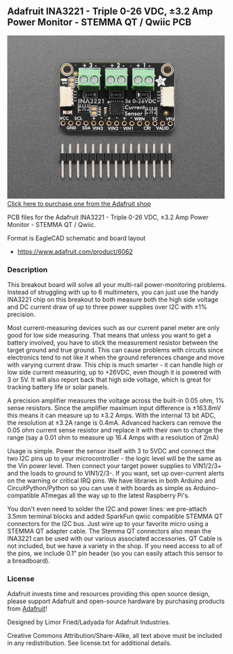 ## Adafruit INA3221 - Triple 0-26 VDC, ±3.2 Amp Power Monitor - STEMMA QT / Qwiic PCB

<a href="http://www.adafruit.com/products/6062"><img src="assets/6062.jpg?raw=true" width="500px"><br/>
Click here to purchase one from the Adafruit shop</a>

PCB files for the Adafruit INA3221 - Triple 0-26 VDC, ±3.2 Amp Power Monitor - STEMMA QT / Qwiic. 

Format is EagleCAD schematic and board layout
* https://www.adafruit.com/product/6062

### Description

This breakout board will solve all your multi-rail power-monitoring problems. Instead of struggling with up to 6 multimeters, you can just use the handy INA3221 chip on this breakout to both measure both the high side voltage and DC current draw of up to three power supplies over I2C with ±1% precision.

Most current-measuring devices such as our current panel meter are only good for low side measuring. That means that unless you want to get a battery involved, you have to stick the measurement resistor between the target ground and true ground. This can cause problems with circuits since electronics tend to not like it when the ground references change and move with varying current draw. This chip is much smarter - it can handle high or low side current measuring, up to +26VDC, even though it is powered with 3 or 5V. It will also report back that high side voltage, which is great for tracking battery life or solar panels.

A precision amplifier measures the voltage across the built-in 0.05 ohm, 1% sense resistors. Since the amplifier maximum input difference is ±163.8mV this means it can measure up to ±3.2 Amps. With the internal 13 bit ADC, the resolution at ±3.2A range is 0.4mA. Advanced hackers can remove the 0.05 ohm current sense resistor and replace it with their own to change the range (say a 0.01 ohm to measure up 16.4 Amps with a resolution of 2mA)

Usage is simple. Power the sensor itself with 3 to 5VDC and connect the two I2C pins up to your microcontroller - the logic level will be the same as the Vin power level. Then connect your target power supplies to VIN1/2/3+ and the loads to ground to VIN1/2/3-. If you want, set up over-current alerts on the warning or critical IRQ pins. We have libraries in both Arduino and CircuitPython/Python so you can use it with boards as simple as Arduino-compatible ATmegas all the way up to the latest Raspberry Pi's.

You don't even need to solder the I2C and power lines: we pre-attach 3.5mm terminal blocks and added SparkFun qwiic compatible STEMMA QT connectors for the I2C bus. Just wire up to your favorite micro using a STEMMA QT adapter cable. The Stemma QT connectors also mean the INA3221 can be used with our various associated accessories. QT Cable is not included, but we have a variety in the shop. If you need access to all of the pins, we include 0.1" pin header (so you can easily attach this sensor to a breadboard).

### License

Adafruit invests time and resources providing this open source design, please support Adafruit and open-source hardware by purchasing products from [Adafruit](https://www.adafruit.com)!

Designed by Limor Fried/Ladyada for Adafruit Industries.

Creative Commons Attribution/Share-Alike, all text above must be included in any redistribution. 
See license.txt for additional details.
